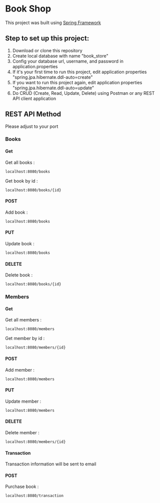 # Book Shop

This project was built using [Spring Framework](https://spring.io/)

## Step to set up this project:
1. Download or clone this repository
2. Create local database with name "book_store"
4. Config your database url, username, and password in application.properties
5. If it's your first time to run this project, edit application properties "spring.jpa.hibernate.ddl-auto=create"
6. If you want to run this project again, edit application properties "spring.jpa.hibernate.ddl-auto=update"
6. Do CRUD (Create, Read, Update, Delete) using Postman or any REST API client application


## REST API Method
Please adjust to your port
### Books
#### Get
Get all books :
```
localhost:8080/books
```
Get book by id :
```
localhost:8080/books/{id}
```
#### POST
Add book :
```
localhost:8080/books
```
#### PUT
Update book :
```
localhost:8080/books
```

#### DELETE
Delete book :
```
localhost:8080/books/{id}
```

### Members
#### Get
Get all members : 
````
localhost:8080/members
````
Get member by id : 
```
localhost:8080/members/{id}
```
#### POST
Add member : 
```
localhost:8080/members
```
#### PUT
Update member : 
```
localhost:8080/members
```
#### DELETE
Delete member : 
```
localhost:8080/members/{id}
```

#### Transaction
Transaction information will be sent to email
#### POST
Purchase book :
```
localhost:8080/transaction
```